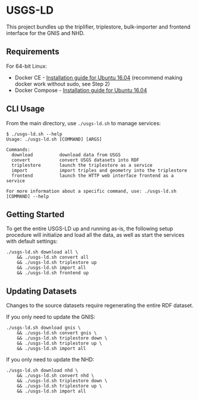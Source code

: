 # USGS-LD

This project bundles up the triplifier, triplestore, bulk-importer and frontend interface for the GNIS and NHD.

## Requirements
For 64-bit Linux:
 - Docker CE - [Installation guide for Ubuntu 16.04](https://www.digitalocean.com/community/tutorials/how-to-install-and-use-docker-on-ubuntu-16-04) (recommend making docker work without sudo, see Step 2)
 - Docker Compose - [Installation guide for Ubuntu 16.04](https://www.digitalocean.com/community/tutorials/how-to-install-docker-compose-on-ubuntu-16-04)

## CLI Usage
From the main directory, use `./usgs-ld.sh` to manage services:

```shell
$ ./usgs-ld.sh --help
Usage: ./usgs-ld.sh [COMMAND] [ARGS]

Commands:
  download          download data from USGS
  convert           convert USGS datasets into RDF
  triplestore       launch the triplestore as a service
  import            import triples and geometry into the triplestore
  frontend          launch the HTTP web interface frontend as a service

For more information about a specific command, use: ./usgs-ld.sh [COMMAND] --help

```

## Getting Started
To get the entire USGS-LD up and running as-is, the following setup procedure will initialize and load all the data, as well as start the services with default settings:

```shell
./usgs-ld.sh download all \
	&& ./usgs-ld.sh convert all
	&& ./usgs-ld.sh triplestore up
	&& ./usgs-ld.sh import all
	&& ./usgs-ld.sh frontend up
```

## Updating Datasets
Changes to the source datasets require regenerating the entire RDF dataset.

If you only need to update the GNIS:
```shell
./usgs-ld.sh download gnis \
	&& ./usgs-ld.sh convert gnis \
	&& ./usgs-ld.sh triplestore down \
	&& ./usgs-ld.sh triplestore up \
	&& ./usgs-ld.sh import all
```

If you only need to update the NHD:
```shell
./usgs-ld.sh download nhd \
	&& ./usgs-ld.sh convert nhd \
	&& ./usgs-ld.sh triplestore down \
	&& ./usgs-ld.sh triplestore up \
	&& ./usgs-ld.sh import all
```

<!-- Since there is no way to 'update' the triplestore, the script command `triplestore stage` will launch a new container (with an empty database) alongside the triplestore container currently running. This allows keeping the public endpoint online without interruption. When the import process has finished on the new container, `triplestore swap` will prepare and launch the new container, will kill and delete the triplestore container that is currently running and then  -->